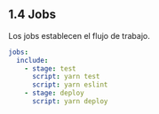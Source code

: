 ## 1.4 Jobs

Los jobs establecen el flujo de trabajo.

``` yaml
jobs:
  include:
    - stage: test
      script: yarn test
      script: yarn eslint
    - stage: deploy
      script: yarn deploy
```


